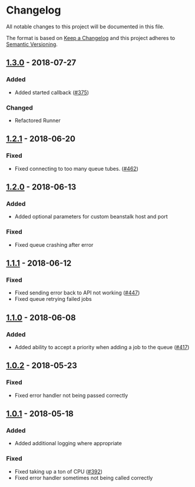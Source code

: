 # Changelog

All notable changes to this project will be documented in this file.

The format is based on [Keep a Changelog](https://keepachangelog.com/en/1.0.0/)
and this project adheres to [Semantic Versioning](https://semver.org/spec/v2.0.0.html).

## [1.3.0] - 2018-07-27

### Added

- Added started callback ([#375])

### Changed

- Refactored Runner

## [1.2.1] - 2018-06-20

### Fixed

- Fixed connecting to too many queue tubes. ([#462])

## [1.2.0] - 2018-06-13

### Added

- Added optional parameters for custom beanstalk host and port

### Fixed

- Fixed queue crashing after error

## [1.1.1] - 2018-06-12

### Fixed

- Fixed sending error back to API not working ([#447])
- Fixed queue retrying failed jobs

## [1.1.0] - 2018-06-08

### Added

 - Added ability to accept a priority when adding a job to the queue ([#417])

## [1.0.2] - 2018-05-23

### Fixed

- Fixed error handler not being passed correctly

## [1.0.1] - 2018-05-18

### Added

- Added additional logging where appropriate

### Fixed

- Fixed taking up a ton of CPU ([#392])
- Fixed error handler sometimes not being called correctly

[1.0.1]: https://bitbucket.org/razorcreations/feedme-node-queueman-library/compare/1.0.1..1.0.0
[1.0.2]: https://bitbucket.org/razorcreations/feedme-node-queueman-library/compare/1.0.2..1.0.1
[1.1.0]: https://bitbucket.org/razorcreations/feedme-web-refresh/branches/compare/1.1.0..1.0.2
[1.1.1]: https://bitbucket.org/razorcreations/feedme-web-refresh/branches/compare/1.1.1..1.1.0
[1.2.0]: https://bitbucket.org/razorcreations/feedme-web-refresh/branches/compare/1.2.0..1.1.1
[1.2.1]: https://bitbucket.org/razorcreations/feedme-web-refresh/branches/compare/1.2.1..1.2.0
[1.3.0]: https://bitbucket.org/razorcreations/feedme-web-refresh/branches/compare/1.3.0..1.2.1

[#375]: https://app.activecollab.com/160962/projects/18/tasks/1207
[#392]: https://app.activecollab.com/160962/projects/18/tasks/1248
[#417]: https://app.activecollab.com/160962/projects/18/tasks/1327
[#447]: https://app.activecollab.com/160962/projects/18/tasks/1373
[#462]: https://app.activecollab.com/160962/projects/18/tasks/1395
